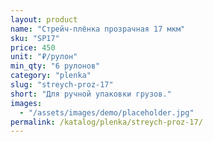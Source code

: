 ```yaml
---
layout: product
name: "Стрейч-плёнка прозрачная 17 мкм"
sku: "SP17"
price: 450
unit: "₽/рулон"
min_qty: "6 рулонов"
category: "plenka"
slug: "streych-proz-17"
short: "Для ручной упаковки грузов."
images:
  - "/assets/images/demo/placeholder.jpg"
permalink: /katalog/plenka/streych-proz-17/
---
```

